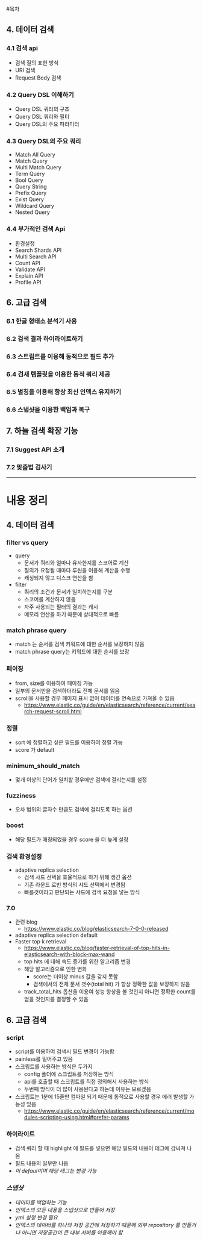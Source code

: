 #목차
## 4. 데이터 검색
### 4.1 검색 api
- 검색 질의 표현 방식
- URI 검색
- Request Body 검색

### 4.2 Query DSL 이해하기
- Query DSL 쿼리의 구조
- Query DSL 쿼리와 필터
- Query DSL의 주요 파라미터

### 4.3 Query DSL의 주요 쿼리
- Match All Query
- Match Query
- Multi Match Query
- Term Query
- Bool Query
- Query String
- Prefix Query
- Exist Query
- Wildcard Query
- Nested Query

### 4.4 부가적인 검색 Api
- 환경설정
- Search Shards API
- Multi Search API
- Count API
- Validate API
- Explain API
- Profile API

## 6. 고급 검색
### 6.1 한글 형태소 분석기 사용
### 6.2 검색 결과 하이라이트하기
### 6.3 스트립트를 이용해 동적으로 필드 추가
### 6.4 검새 템플릿을 이용한 동적 쿼리 제공
### 6.5 별칭을 이용해 항상 최신 인덱스 유지하기
### 6.6 스냅샷을 이용한 백업과 복구

## 7. 하늘 검색 확장 기능
### 7.1 Suggest API 소개
### 7.2 맞춤법 검사기

*****

# 내용 정리
## 4. 데이터 검색
### filter vs query
- query
    - 문서가 쿼리와 얼마나 유사한지를 스코어로 계산
    - 질의가 요청될 때마다 루씬을 이용해 계산을 수행
    - 캐싱되지 않고 디스크 연산을 함
- filter
    - 쿼리의 조건과 문서가 일치하는지를 구분
    - 스코어를 계산하지 않음
    - 자주 사용되는 필터의 결과는 캐시
    - 메모리 연산을 하기 때문에 상대적으로 빠름
### match phrase query
- match 는 순서를 검색 키워드에 대한 순서를 보장하지 않음
- match phrase query는 키워드에 대한 순서를 보장
### 페이징
- from, size를 이용하여 페이징 가능
- 일부의 문서만을 검색하더라도 전체 문서를 읽음
- scroll을 사용할 경우 페이지 표시 없이 데이터를 연속으로 가져올 수 있음
    - https://www.elastic.co/guide/en/elasticsearch/reference/current/search-request-scroll.html
### 정렬
- sort 에 정렬하고 싶은 필드를 이용하여 정렬 가능
- score 가 default
### minimum_should_match
- 몇개 이상의 단어가 일치할 경우에만 검색에 걸리는지를 설정
### fuzziness
- 오차 범위의 글자수 만큼도 검색에 걸리도록 하는 옵션
### boost
- 해당 필드가 매칭되었을 경우 score 을 더 높게 설정
### 검색 환경설정
- adaptive replica selection
    - 검색 샤드 선택을 효율적으로 하기 위해 생긴 옵션
    - 기존 라운드 로빈 방식의 샤드 선택에서 변경됨
    - 빠를것이라고 판단되는 샤드에 검색 요청을 넣는 방식
### 7.0
- 관련 blog
    - https://www.elastic.co/blog/elasticsearch-7-0-0-released
- adaptive replica selection default
- Faster top k retrieval
    - https://www.elastic.co/blog/faster-retrieval-of-top-hits-in-elasticsearch-with-block-max-wand
    - top hits 에 대해 속도 증가를 위한 알고리즘 변경
    - 해당 알고리즘으로 인한 변화
        - score는 더이상 minus 값을 갖지 못함
        - 검색에서의 전체 문서 갯수(total hit) 가 항상 정확한 값을 보장하지 않음
    - track_total_hits 옵션을 이용여 성능 향상을 볼 것인지 아니면 정확한 count를 얻을 것인지를 결정할 수 있음

## 6. 고급 검색
### script
- script를 이용하여 검색시 필드 변경이 가능함
- painless를 밀어주고 있음
- 스크립트를 사용하는 방식은 두가지
    - config 폴더에 스크립트를 저장하는 방식
    - api를 호출할 때 스크립트를 직접 정의해서 사용하는 방식
    - 두번째 방식이 더 많이 사용된다고 하는데 이유는 모르겠음
- 스크립트는 1분에 15줄만 컴파일 되기 때문에 동적으로 사용할 경우 에러 발생할 가능성 있음
    - https://www.elastic.co/guide/en/elasticsearch/reference/current/modules-scripting-using.html#prefer-params
### 하이라이트
- 검색 쿼리 할 때 highlight 에 필드를 넣으면 해당 필드의 내용이 테그에 감싸져 나옴
- 필드 내용의 일부만 나옴
- <em> 이 defaul이며 해당 태그는 변경 가능 
### 스넵샷
- 데이터를 백업하는 기능
- 인덱스의 모든 내용을 스넵샷으로 만들어 저장
- yml 설정 변경 필요
- 인덱스의 데이터를 하나의 저장 공간에 저장하기 때문에 외부 repository 를 만들거나 아니면 저장공간이 큰 내부 서버를 이용해야 함